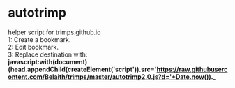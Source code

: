 # autotrimp
helper script for trimps.github.io<br>
1: Create a bookmark.<br>
2: Edit bookmark.<br>
3: Replace destination with:<br>
<b>javascript:with(document)(head.appendChild(createElement('script')).src='https://raw.githubusercontent.com/Belaith/trimps/master/autotrimp2.0.js?d='+Date.now())._</b><br>